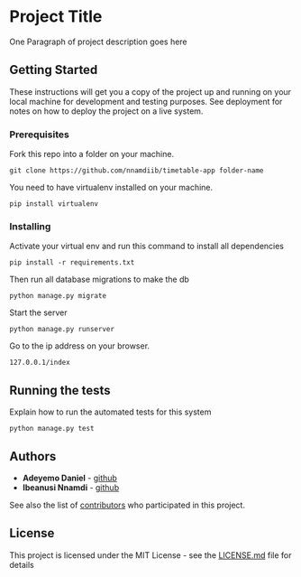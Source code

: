 # Project Title

One Paragraph of project description goes here

## Getting Started

These instructions will get you a copy of the project up and running on your local machine for development and testing purposes. See deployment for notes on how to deploy the project on a live system.

### Prerequisites

Fork this repo into a folder on your machine. 

```
git clone https://github.com/nnamdiib/timetable-app folder-name
```

You need to have virtualenv installed on your machine.
```
pip install virtualenv
```

### Installing

Activate your virtual env and run this command to install all dependencies
```
pip install -r requirements.txt
```

Then run all database migrations to make the db
```
python manage.py migrate
```

Start the server
```
python manage.py runserver
```

Go to the ip address on your browser.
```
127.0.0.1/index
```

## Running the tests

Explain how to run the automated tests for this system
```
python manage.py test
```

## Authors

* **Adeyemo Daniel** - [github](https://github.com/letroot)
* **Ibeanusi Nnamdi** - [github](https://github.com/nnamdiib)

See also the list of [contributors](https://github.com/your/project/contributors) who participated in this project.

## License

This project is licensed under the MIT License - see the [LICENSE.md](LICENSE.md) file for details
